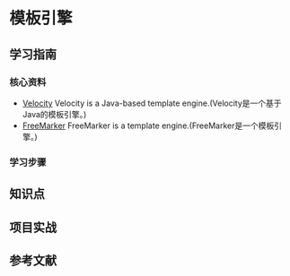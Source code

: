 # 模板引擎

## 学习指南

### 核心资料

* [Velocity](http://velocity.apache.org) Velocity is a Java-based template engine.(Velocity是一个基于Java的模板引擎。)
* [FreeMarker](https://freemarker.apache.org) FreeMarker is a template engine.(FreeMarker是一个模板引擎。)

### 学习步骤

## 知识点

## 项目实战

## 参考文献
